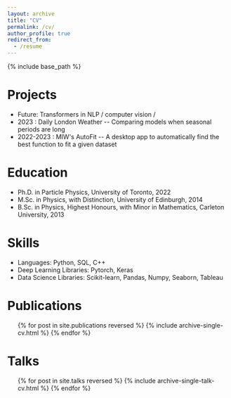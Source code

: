 ```yaml
---
layout: archive
title: "CV"
permalink: /cv/
author_profile: true
redirect_from:
  - /resume
---
```


{% include base_path %}

Projects
======
* Future: Transformers in NLP / computer vision / 
* 2023 : Daily London Weather -- Comparing models when seasonal periods are long
* 2022-2023 : MIW's AutoFit -- A desktop app to automatically find the best function to fit a given dataset

Education
======
* Ph.D. in Particle Physics, University of Toronto, 2022
* M.Sc. in Physics, with Distinction, University of Edinburgh, 2014
* B.Sc. in Physics, Highest Honours, with Minor in Mathematics, Carleton University, 2013
  
Skills
======
* Languages: Python, SQL, C++
* Deep Learning Libraries: Pytorch, Keras
* Data Science Libraries: Scikit-learn, Pandas, Numpy, Seaborn, Tableau

Publications
======
  <ul>{% for post in site.publications reversed %}
    {% include archive-single-cv.html %}
  {% endfor %}</ul>
  
Talks
======
  <ul>{% for post in site.talks reversed %}
    {% include archive-single-talk-cv.html %}
  {% endfor %}</ul>

